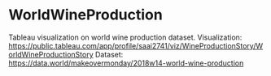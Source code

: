 # WorldWineProduction
Tableau visualization on world wine production dataset.
Visualization: https://public.tableau.com/app/profile/saai2741/viz/WineProductionStory/WorldWineProductionStory
Dataset: https://data.world/makeovermonday/2018w14-world-wine-production
